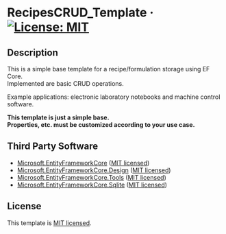 # RecipesCRUD_Template &middot; [![License: MIT](https://img.shields.io/badge/License-MIT-yellow.svg)](https://opensource.org/licenses/MIT)


## Description 
<p>This is a simple base template for a recipe/formulation storage using EF Core.<br/>Implemented are basic CRUD operations.</p>
<p>Example applications: electronic laboratory notebooks and machine control software.</p>

**<p>This template is just a simple base.<br/>Properties, etc. must be customized according to your use case.</p>**

## Third Party Software
* [Microsoft.EntityFrameworkCore](https://github.com/dotnet/efcore) ([MIT licensed](https://github.com/dotnet/efcore/blob/main/LICENSE.txt))
* [Microsoft.EntityFrameworkCore.Design](https://github.com/dotnet/efcore) ([MIT licensed](https://github.com/dotnet/efcore/blob/main/LICENSE.txt))
* [Microsoft.EntityFrameworkCore.Tools](https://github.com/dotnet/efcore) ([MIT licensed](https://github.com/dotnet/efcore/blob/main/LICENSE.txt))
* [Microsoft.EntityFrameworkCore.Sqlite](https://github.com/dotnet/efcore) ([MIT licensed](https://github.com/dotnet/efcore/blob/main/LICENSE.txt))


## License
This template is [MIT licensed](./LICENSE.txt).